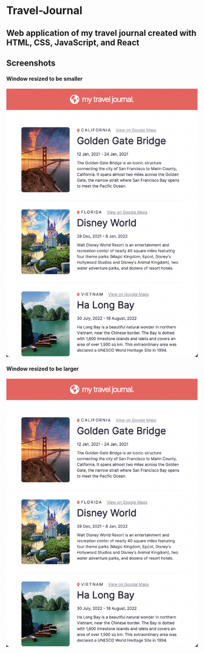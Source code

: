 # Travel-Journal
## Web application of my travel journal created with HTML, CSS, JavaScript, and React

## Screenshots
#### Window resized to be smaller
![](/screenshots/small.png)

#### Window resized to be larger
![](/screenshots/small.png)
